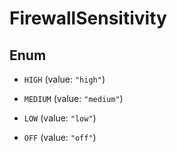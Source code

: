 

# FirewallSensitivity

## Enum


* `HIGH` (value: `"high"`)

* `MEDIUM` (value: `"medium"`)

* `LOW` (value: `"low"`)

* `OFF` (value: `"off"`)



